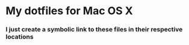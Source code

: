 # My dotfiles for Mac OS X

### I just create a symbolic link to these files in their respective locations
